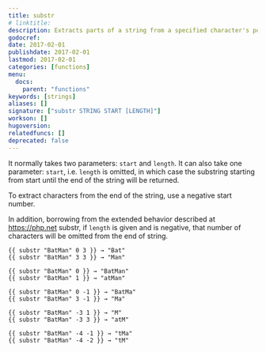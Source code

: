 ```yaml
---
title: substr
# linktitle:
description: Extracts parts of a string from a specified character's position and returns the specified number of characters.
godocref:
date: 2017-02-01
publishdate: 2017-02-01
lastmod: 2017-02-01
categories: [functions]
menu:
  docs:
    parent: "functions"
keywords: [strings]
aliases: []
signature: ["substr STRING START [LENGTH]"]
workson: []
hugoversion:
relatedfuncs: []
deprecated: false
---
```


It normally takes two parameters: `start` and `length`. It can also take one parameter: `start`, i.e. `length` is omitted, in which case the substring starting from start until the end of the string will be returned.

To extract characters from the end of the string, use a negative start number.

In addition, borrowing from the extended behavior described at https://php.net substr, if `length` is given and is negative, that number of characters will be omitted from the end of string.

```
{{ substr "BatMan" 0 3 }} → "Bat"
{{ substr "BatMan" 3 3 }} → "Man"

{{ substr "BatMan" 0 }} → "BatMan"
{{ substr "BatMan" 1 }} → "atMan"

{{ substr "BatMan" 0 -1 }} → "BatMa"
{{ substr "BatMan" 3 -1 }} → "Ma"

{{ substr "BatMan" -3 1 }} → "M"
{{ substr "BatMan" -3 3 }} → "atM"

{{ substr "BatMan" -4 -1 }} → "tMa"
{{ substr "BatMan" -4 -2 }} → "tM"
```
